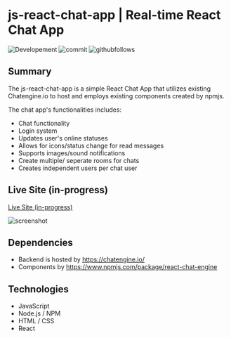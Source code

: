 # js-react-chat-app | Real-time React Chat App

![Developement](https://img.shields.io/badge/progress-incomplete-orange)
![commit](https://img.shields.io/github/last-commit/shaunwang1350/js-react-chat-app)
![githubfollows](https://img.shields.io/github/followers/shaunwang1350?style=social)

## Summary

The js-react-chat-app is a simple React Chat App that utilizes existing Chatengine.io to host and employs existing components created by npmjs.

The chat app's functionalities includes:

- Chat functionality
- Login system
- Updates user's online statuses
- Allows for icons/status change for read messages
- Supports images/sound notifications
- Create multiple/ seperate rooms for chats
- Creates independent users per chat user

## Live Site (in-progress)

[Live Site (in-progress)]()

![screenshot](public/img/screenshot.jpg)

## Dependencies

- Backend is hosted by https://chatengine.io/
- Components by https://www.npmjs.com/package/react-chat-engine

## Technologies

- JavaScript
- Node.js / NPM
- HTML / CSS
- React
